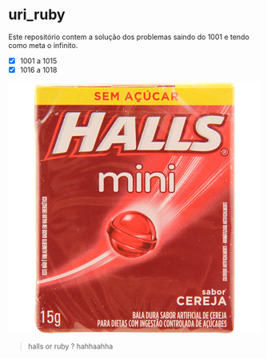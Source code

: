 # uri_ruby

Este repositório contem a solução dos problemas saindo do 1001 e tendo como meta o infinito.

- [x] 1001 a 1015
- [x] 1016 a 1018

![](https://github.com/amagnosouza/uri_ruby/blob/master/src/halls_or_ruby.jpg)
>halls or ruby ? hahhaahha
